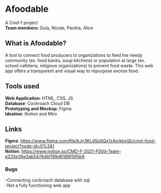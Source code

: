 # Afoodable
A Cmd-f project <br />
**Team members:** Dula, Nicole, Pavitra, Alice

## What is Afoodable?
A tool to connect food producers to organizations to feed the needy community (ex. food banks, soup kitchens) or population at large (ex. school cafeteria, religious organizations) to prevent food waste. This web app offers a transparent and visual way to repurpose excess food.

## Tools used
**Web Application**: HTML, CSS, JS <br />
**Database**: Cockroach Cloud DB <br />
**Prototyping and Mockup**: Figma <br />
**Ideation**: Notion and Miro <br />

## Links
**Figma**: https://www.figma.com/file/kJy3KLdSpXQx1zAsrkkxQb/cmd-food-project?node-id=0%3A1 <br />
**Notion**: https://www.notion.so/CMD-F-2021-F00d-Team-e233e36e2ab5474dbf199d6188f595b9
### Bugs 
-Connecting cockroach database with sql <br />
-Not a fully functioning web app <br />

